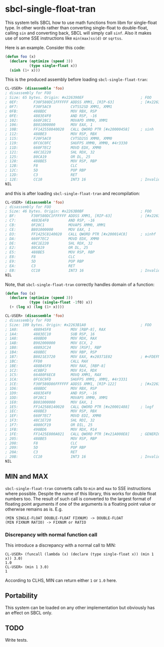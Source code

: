 # sbcl-single-float-tran

This system tells SBCL how to use math functions from libm for single-float
type. In other words rather than converting single-float to double-float,
calling `sin` and converting back, SBCL will simply call `sinf`. Also it makes
use of some SSE instructions like `min(max)ss(d)` or `sqrtss`.

Here is an example. Consider this code:

``` lisp
(defun foo (x)
  (declare (optimize (speed 3))
           (type single-float x))
  (sinh (1+ x)))
```

This is the produced assembly before loading `sbcl-single-float-tran`:

``` lisp
CL-USER> (disassemble 'foo)
; disassembly for FOO
; Size: 65 bytes. Origin: #x226390EF                          ; FOO
; 0EF:       F30F580DC1FFFFFF ADDSS XMM1, [RIP-63]            ; [#x226390B8]
; 0F7:       F30F5AC9         CVTSS2SD XMM1, XMM1
; 0FB:       488BDC           MOV RBX, RSP
; 0FE:       4883E4F0         AND RSP, -16
; 102:       660F28C1         MOVAPD XMM0, XMM1
; 106:       B801000000       MOV EAX, 1
; 10B:       FF142558040020   CALL QWORD PTR [#x20000458]     ; sinh
; 112:       488BE3           MOV RSP, RBX
; 115:       F20F5AC0         CVTSD2SS XMM0, XMM0
; 119:       0FC6C0FC         SHUFPS XMM0, XMM0, #4r3330
; 11D:       660F7EC2         MOVD EDX, XMM0
; 121:       48C1E220         SHL RDX, 32
; 125:       80CA19           OR DL, 25
; 128:       488BE5           MOV RSP, RBP
; 12B:       F8               CLC
; 12C:       5D               POP RBP
; 12D:       C3               RET
; 12E:       CC10             INT3 16                         ; Invalid argument count trap
NIL
```

and this is after loading `sbcl-single-float-tran` and recompilation:

``` lisp
CL-USER> (disassemble 'foo)
; disassembly for FOO
; Size: 46 bytes. Origin: #x2263B0BF                          ; FOO
; BF:       F30F580DC1FFFFFF ADDSS XMM1, [RIP-63]             ; [#x2263B088]
; C7:       4883E4F0         AND RSP, -16
; CB:       0F28C1           MOVAPS XMM0, XMM1
; CE:       B801000000       MOV EAX, 1
; D3:       FF1425C8140020   CALL QWORD PTR [#x200014C8]      ; sinhf
; DA:       660F7EC2         MOVD EDX, XMM0
; DE:       48C1E220         SHL RDX, 32
; E2:       80CA19           OR DL, 25
; E5:       488BE5           MOV RSP, RBP
; E8:       F8               CLC
; E9:       5D               POP RBP
; EA:       C3               RET
; EB:       CC10             INT3 16                          ; Invalid argument count trap
NIL
```

Note, that `sbcl-single-float-tran` correctly handles domain of a function:

``` lisp
(defun foo (x)
  (declare (optimize (speed 3))
           (type (single-float -1f0) x))
  (+ (log x) (log (1+ x))))
```

``` lisp
CL-USER> (disassemble 'foo)
; disassembly for FOO
; Size: 109 bytes. Origin: #x2263B1A0                         ; FOO
; 1A0:       488945F8         MOV [RBP-8], RAX
; 1A4:       4883EC10         SUB RSP, 16
; 1A8:       488BD0           MOV RDX, RAX
; 1AB:       B902000000       MOV ECX, 2
; 1B0:       48892C24         MOV [RSP], RBP
; 1B4:       488BEC           MOV RBP, RSP
; 1B7:       B8021E3720       MOV EAX, #x20371E02             ; #<FDEFN LOG>
; 1BC:       FFD0             CALL RAX
; 1BE:       488B45F8         MOV RAX, [RBP-8]
; 1C2:       4C8BF2           MOV R14, RDX
; 1C5:       66480F6EC8       MOVQ XMM1, RAX
; 1CA:       0FC6C9FD         SHUFPS XMM1, XMM1, #4r3331
; 1CE:       F30F580D86FFFFFF ADDSS XMM1, [RIP-122]           ; [#x2263B15C]
; 1D6:       488BDC           MOV RBX, RSP
; 1D9:       4883E4F0         AND RSP, -16
; 1DD:       0F28C1           MOVAPS XMM0, XMM1
; 1E0:       B801000000       MOV EAX, 1
; 1E5:       FF142588140020   CALL QWORD PTR [#x20001488]     ; logf
; 1EC:       488BE3           MOV RSP, RBX
; 1EF:       660F7EC7         MOVD EDI, XMM0
; 1F3:       48C1E720         SHL RDI, 32
; 1F7:       4080CF19         OR DIL, 25
; 1FB:       498BD6           MOV RDX, R14
; 1FE:       FF1425E800A021   CALL QWORD PTR [#x21A000E8]     ; GENERIC-+
; 205:       488BE5           MOV RSP, RBP
; 208:       F8               CLC
; 209:       5D               POP RBP
; 20A:       C3               RET
; 20B:       CC10             INT3 16                         ; Invalid argument count trap
NIL
```

## MIN and MAX

`sbcl-single-float-tran` converts calls to `min` and `max` to SSE instructions
where possible. Despite the name of this library, this works for double float
numbers too. The result of such call is converted to the largest format of
floating point arguments if one of the arguments is a floating point value or
otherwise remains as is. E.g.

~~~~
(MIN SINGLE-FLOAT DOUBLE-FLOAT FIXNUM) -> DOUBLE-FLOAT
(MIN FIXNUM RATIO) -> FIXNUM or RATIO
~~~~

### Discrepancy with normal function call

This introduce a discrepancy with a normal call to MIN:

~~~
CL-USER> (funcall (lambda (x) (declare (type single-float x)) (min 1 x)) 3.0)
1.0
CL-USER> (min 1 3.0)
1
~~~

According to CLHS, MIN can return either `1` or `1.0` here.

## Portability

This system can be loaded on any other implementation but obviously has an
effect on SBCL only.

## TODO

Write tests.
